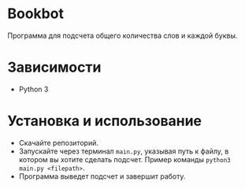 # Bookbot

Программа для подсчета общего количества слов и каждой буквы.

# Зависимости

- Python 3

# Установка и использование

- Скачайте репозиторий.
- Запускайте через терминал `main.py`, указывая путь к файлу, в котором вы хотите сделать подсчет. Пример команды ```python3 main.py <filepath>```.
- Программа выведет подсчет и завершит работу.
